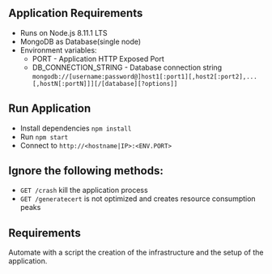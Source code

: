 ## Application Requirements

- Runs on Node.js 8.11.1 LTS
- MongoDB as Database(single node)
- Environment variables:
    - PORT - Application HTTP Exposed Port
    - DB_CONNECTION_STRING - Database connection string `mongodb://[username:password@]host1[:port1][,host2[:port2],...[,hostN[:portN]]][/[database][?options]]`

## Run Application

- Install dependencies `npm install`
- Run `npm start`
- Connect to `http://<hostname|IP>:<ENV.PORT>`

## Ignore the following methods:

- `GET /crash` kill the application process
- `GET /generatecert` is not optimized and creates resource consumption peaks

## Requirements

Automate with a script the creation of the infrastructure and the setup of the application.
